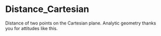 # Distance_Cartesian
 Distance of two points on the Cartesian plane. Analytic geometry thanks you for attitudes like this.
